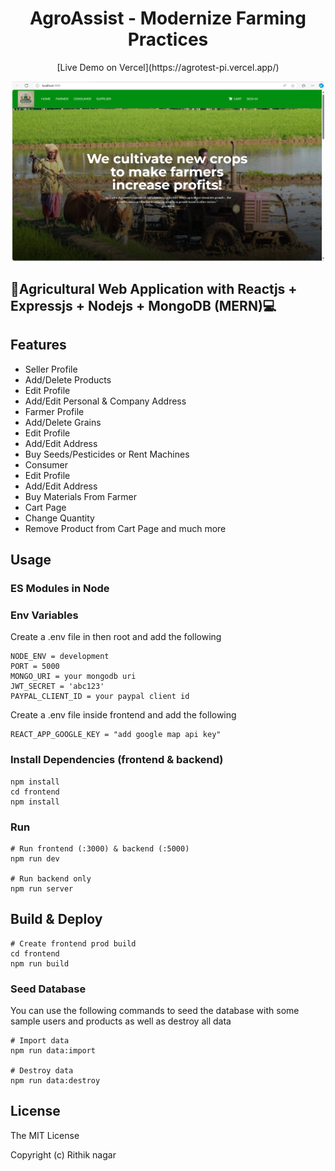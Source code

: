 <h1 align="center">AgroAssist - Modernize Farming Practices <br /></h1>  
<p align="center">
[Live Demo on Vercel](https://agrotest-pi.vercel.app/)
</p>
<p align="center">
  <img src="https://github.com/rithiknagar/Agroassist/blob/main/Screenshot%202024-11-09%20183519.png?raw=true" width="500" >
</p>




## 🌱Agricultural Web Application  with Reactjs + Expressjs + Nodejs + MongoDB (MERN)💻

## Features

- Seller Profile
- Add/Delete Products
- Edit Profile
- Add/Edit Personal & Company Address
- Farmer Profile
- Add/Delete Grains
- Edit Profile
- Add/Edit Address
- Buy Seeds/Pesticides or Rent Machines
- Consumer
- Edit Profile
- Add/Edit Address
- Buy Materials From Farmer
- Cart Page
- Change Quantity
- Remove Product from Cart Page
and much more

## Usage

### ES Modules in Node

### Env Variables

Create a .env file in then root and add the following

```
NODE_ENV = development
PORT = 5000
MONGO_URI = your mongodb uri
JWT_SECRET = 'abc123'
PAYPAL_CLIENT_ID = your paypal client id
```
Create a .env file inside frontend and add the following

```
REACT_APP_GOOGLE_KEY = "add google map api key"
```

### Install Dependencies (frontend & backend)

```
npm install
cd frontend
npm install
```

### Run

```
# Run frontend (:3000) & backend (:5000)
npm run dev

# Run backend only
npm run server
```

## Build & Deploy

```
# Create frontend prod build
cd frontend
npm run build
```

### Seed Database

You can use the following commands to seed the database with some sample users and products as well as destroy all data

```
# Import data
npm run data:import

# Destroy data
npm run data:destroy
```

## License

The MIT License

Copyright (c) Rithik nagar


